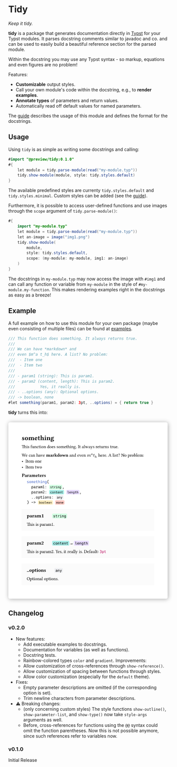 
# Tidy
*Keep it tidy.*

<!-- [![Tests](https://github.com/Mc-Zen/tidy/actions/workflows/run_tests.yml/badge.svg)](https://github.com/Mc-Zen/tidy/actions/workflows/run_tests.yml) -->

**tidy** is a package that generates documentation directly in [Typst](https://typst.app/) for your Typst modules. It parses docstring comments similar to javadoc and co. and can be used to easily build a beautiful reference section for the parsed module.  

Within the docstring you may use any Typst syntax - so markup, equations and even figures are no problem!

Features:
- **Customizable** output styles. 
- Call your own module's code within the docstring, e.g., to **render examples**. 
- **Annotate types** of parameters and return values.
- Automatically read off default values for named parameters.


The [guide](./docs/tidy-guide.pdf) describes the usage of this module and defines the format for the docstrings. 

## Usage

Using `tidy` is as simple as writing some docstrings and calling:
```java
#import "@preview/tidy:0.1.0"
#{
    let module = tidy.parse-module(read("my-module.typ"))
    tidy.show-module(module, style: tidy.styles.default)
}
```

The available predefined styles are currenty `tidy.styles.default` and `tidy.styles.minimal`. Custom styles can be added (see the [guide](./docs/tidy-guide.pdf)). 

Furthermore, it is possible to access user-defined functions and use images through the `scope` argument of `tidy.parse-module()`:

```java
#{
    import "my-module.typ"
    let module = tidy.parse-module(read("my-module.typ"))
    let an-image = image("img1.png")
    tidy.show-module(
        module,
        style: tidy.styles.default,
        scope: (my-module: my-module, img1: an-image)
    )
}
```
The docstrings in `my-module.typ` may now access the image with `#img1` and can call any function or variable from `my-module` in the style of `#my-module.my-function`. This makes rendering examples right in the docstrings as easy as a breeze!

## Example

A full example on how to use this module for your own package (maybe even consisting of multiple files) can be found at [examples](https://github.com/Mc-Zen/tidy/tree/main/examples).

```java
/// This function does something. It always returns true.
///
/// We can have *markdown* and 
/// even $m^a t_h$ here. A list? No problem:
///  - Item one 
///  - Item two 
/// 
/// - param1 (string): This is param1.
/// - param2 (content, length): This is param2.
///           Yes, it really is. 
/// - ..options (any): Optional options. 
/// -> boolean, none
#let something(param1, param2: 3pt, ..options) = { return true }
```

**tidy** turns this into:

<h3 align="center">
  <img alt="Tidy example output" src="docs/images/my-module-docs.svg" style="max-width: 100%; padding: 10px 10px; box-shadow: 1pt 1pt 10pt 0pt #AAAAAA; border-radius: 4pt; box-sizing: border-box; background: white">
</h3>


## Changelog

### v0.2.0
- New features:
  - Add executable examples to docstrings. 
  - Documentation for variables (as well as functions). 
  - Docstring tests. 
  - Rainbow-colored types `color` and `gradient`. 
Improvements:
  - Allow customization of cross-references through `show-reference()`. 
  - Allow customization of spacing between functions through styles. 
  - Allow color customization (especially for the `default` theme). 
- Fixes:
  - Empty parameter descriptions are omitted (if the corresponding option is set). 
  - Trim newline characters from parameter descriptions. 
- ⚠️ Breaking changes:
  - (only concerning custom styles) The style functions `show-outline()`, `show-parameter-list`, and `show-type()` now take `style-args` arguments as well. 
  - Before, cross-references for functions using the `@@` syntax could omit the function parentheses. Now this is not possible anymore, since such references refer to variables now. 

### v0.1.0

Initial Release